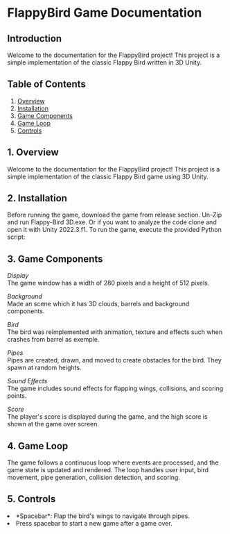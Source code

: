 # FlappyBird Game Documentation

## Introduction

Welcome to the documentation for the FlappyBird project! This project is a simple implementation of the classic Flappy Bird written in 3D Unity.

## Table of Contents

1. [Overview](#1-overview)
2. [Installation](#2-installation)
3. [Game Components](#3-game-components)
4. [Game Loop](#4-game-loop)
5. [Controls](#5-controls)

## 1. Overview
Welcome to the documentation for the FlappyBird project! This project is a simple implementation of the classic Flappy Bird game using 3D Unity.

## 2. Installation
Before running the game, download the game from release section. Un-Zip and run Flappy-Bird 3D.exe.
Or if you want to analyze the code clone and open it with Unity 2022.3.f1.
To run the game, execute the provided Python script:

## 3. Game Components

*Display*  
The game window has a width of 280 pixels and a height of 512 pixels.  

*Background*  
Made an scene which it has 3D clouds, barrels and background components.  

*Bird*  
The bird was reimplemented with animation, texture and effects such when crashes from barrel as exemple.

*Pipes*  
Pipes are created, drawn, and moved to create obstacles for the bird. They spawn at random heights.  

*Sound Effects*  
The game includes sound effects for flapping wings, collisions, and scoring points.  

*Score*  
The player's score is displayed during the game, and the high score is shown at the game over screen.  

## 4. Game Loop
The game follows a continuous loop where events are processed, and the game state is updated and rendered. The loop handles user input, bird movement, pipe generation, collision detection, and scoring.  

## 5. Controls

<li> *Spacebar*: Flap the bird's wings to navigate through pipes.  
<li> Press spacebar to start a new game after a game over.  
